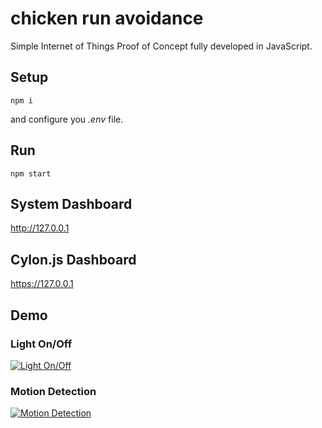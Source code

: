 # chicken run avoidance
Simple Internet of Things Proof of Concept fully developed in JavaScript.

## Setup
```
npm i
```
and configure you *.env* file.

## Run
```
npm start
```
## System Dashboard
http://127.0.0.1

## Cylon.js Dashboard
https://127.0.0.1

## Demo

### Light On/Off
[![Light On/Off](https://img.youtube.com/vi/XUuap5oODak/0.jpg)](https://youtu.be/XUuap5oODak)

### Motion Detection
[![Motion Detection](https://img.youtube.com/vi/-Z6yH5RHSHU/0.jpg)](https://youtu.be/-Z6yH5RHSHU)
